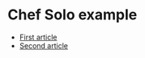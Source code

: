 # Chef Solo example

* [First article](http://leopard.in.ua/2013/01/04/chef-solo-getting-started-part-1/)
* [Second article](http://leopard.in.ua/2013/01/05/chef-solo-getting-started-part-2/)
